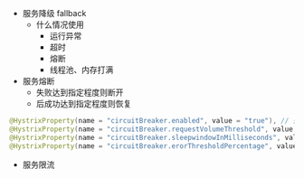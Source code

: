 - 服务降级 fallback
  - 什么情况使用
    - 运行异常
    - 超时
    - 熔断
    - 线程池、内存打满
- 服务熔断
  - 失败达到指定程度则断开
  - 后成功达到指定程度则恢复
```java
@HystrixProperty(name = "circuitBreaker.enabled", value = "true"), // 开启熔断
@HystrixProperty(name = "circuitBreaker.requestVolumeThreshold", value = "10"), // 请求次数
@HystrixProperty(name = "circuitBreaker.sleepwindowInMilliseconds", value = "10000"), // 时间范围
@HystrixProperty(name = "circuitBreaker.erorThresholdPercentage", value = "60"), // 失败率
```
- 服务限流